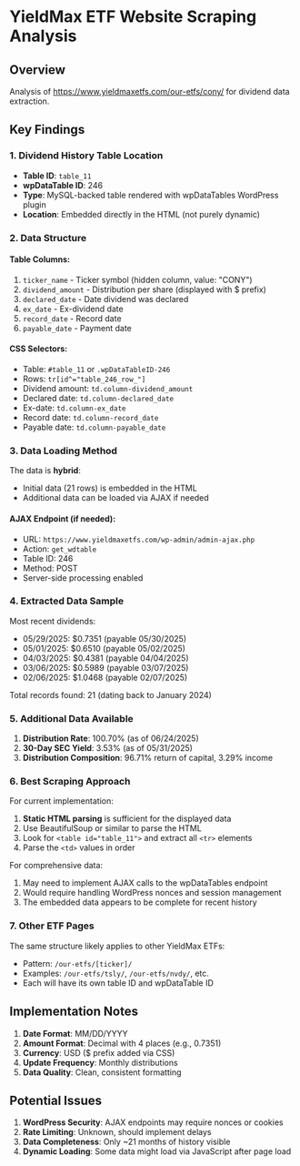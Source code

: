 # YieldMax ETF Website Scraping Analysis

## Overview
Analysis of https://www.yieldmaxetfs.com/our-etfs/cony/ for dividend data extraction.

## Key Findings

### 1. Dividend History Table Location
- **Table ID**: `table_11` 
- **wpDataTable ID**: 246
- **Type**: MySQL-backed table rendered with wpDataTables WordPress plugin
- **Location**: Embedded directly in the HTML (not purely dynamic)

### 2. Data Structure

#### Table Columns:
1. `ticker_name` - Ticker symbol (hidden column, value: "CONY")
2. `dividend_amount` - Distribution per share (displayed with $ prefix)
3. `declared_date` - Date dividend was declared
4. `ex_date` - Ex-dividend date
5. `record_date` - Record date
6. `payable_date` - Payment date

#### CSS Selectors:
- Table: `#table_11` or `.wpDataTableID-246`
- Rows: `tr[id^="table_246_row_"]`
- Dividend amount: `td.column-dividend_amount`
- Declared date: `td.column-declared_date`
- Ex-date: `td.column-ex_date`
- Record date: `td.column-record_date`
- Payable date: `td.column-payable_date`

### 3. Data Loading Method

The data is **hybrid**:
- Initial data (21 rows) is embedded in the HTML
- Additional data can be loaded via AJAX if needed

#### AJAX Endpoint (if needed):
- URL: `https://www.yieldmaxetfs.com/wp-admin/admin-ajax.php`
- Action: `get_wdtable`
- Table ID: 246
- Method: POST
- Server-side processing enabled

### 4. Extracted Data Sample

Most recent dividends:
- 05/29/2025: $0.7351 (payable 05/30/2025)
- 05/01/2025: $0.6510 (payable 05/02/2025)
- 04/03/2025: $0.4381 (payable 04/04/2025)
- 03/06/2025: $0.5989 (payable 03/07/2025)
- 02/06/2025: $1.0468 (payable 02/07/2025)

Total records found: 21 (dating back to January 2024)

### 5. Additional Data Available

1. **Distribution Rate**: 100.70% (as of 06/24/2025)
2. **30-Day SEC Yield**: 3.53% (as of 05/31/2025)
3. **Distribution Composition**: 96.71% return of capital, 3.29% income

### 6. Best Scraping Approach

For current implementation:
1. **Static HTML parsing** is sufficient for the displayed data
2. Use BeautifulSoup or similar to parse the HTML
3. Look for `<table id="table_11">` and extract all `<tr>` elements
4. Parse the `<td>` values in order

For comprehensive data:
1. May need to implement AJAX calls to the wpDataTables endpoint
2. Would require handling WordPress nonces and session management
3. The embedded data appears to be complete for recent history

### 7. Other ETF Pages

The same structure likely applies to other YieldMax ETFs:
- Pattern: `/our-etfs/[ticker]/`
- Examples: `/our-etfs/tsly/`, `/our-etfs/nvdy/`, etc.
- Each will have its own table ID and wpDataTable ID

## Implementation Notes

1. **Date Format**: MM/DD/YYYY
2. **Amount Format**: Decimal with 4 places (e.g., 0.7351)
3. **Currency**: USD ($ prefix added via CSS)
4. **Update Frequency**: Monthly distributions
5. **Data Quality**: Clean, consistent formatting

## Potential Issues

1. **WordPress Security**: AJAX endpoints may require nonces or cookies
2. **Rate Limiting**: Unknown, should implement delays
3. **Data Completeness**: Only ~21 months of history visible
4. **Dynamic Loading**: Some data might load via JavaScript after page load